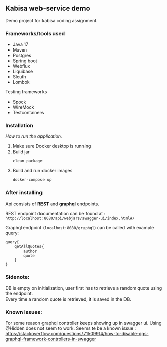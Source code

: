 
## Kabisa web-service demo

Demo project for kabisa coding assignment.


### Frameworks/tools used

* Java 17
* Maven
* Postgres
* Spring boot 
* Webflux
* Liquibase
* Sleuth
* Lombok

Testing frameworks
* Spock
* WireMock
* Testcontainers

### Installation

_How to run the application._

1. Make sure Docker desktop is running
2. Build jar
   ```sh
   clean package
   ```
3. Build and run docker images
   ```sh
   docker-compose up
   ```

### After installing


Api consists of **REST** and **graphql** endpoints.

REST endpoint documentation can be found at : 
``http://localhost:8080/api/webjars/swagger-ui/index.html#/``

Graphql endpoint (``localhost:8080/graphql``) can be called with example query:

```
query{
    getAllQuotes{
        author
        quote
    }
}
```

### Sidenote: 
DB is empty on initialization, user first has to retrieve a random quote using the endpoint. \
Every time a random quote is retrieved, it is saved in the DB.

### Known issues: 
For some reason graphql controller keeps showing up in swagger ui. Using @Hidden does not seem to work. Seems te be a known issue :
https://stackoverflow.com/questions/71509914/how-to-disable-dgs-graphql-framework-controllers-in-swagger
